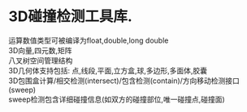 # 3D碰撞检测工具库.  
  
运算数值类型可被编译为float,double,long double  
3D向量,四元数,矩阵  
八叉树空间管理结构  
3D几何体支持包括: 点,线段,平面,立方盒,球,多边形,多面体,胶囊  
3D包围盒计算/相交检测(intersect)/包含检测(contain)/方向移动检测接口(sweep)  
sweep检测包含详细碰撞信息(如双方的碰撞部位,唯一碰撞点,碰撞面)  

